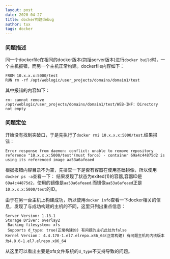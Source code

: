 ```yaml
---
layout: post
date: 2020-04-27
title: docker构建debug
author: tux
tags: docker
---
```


### 问题描述
同一个dockerfile在相同的docker版本(包括server版本)进行`docker build`时，一个主机报错，而另一个主机正常构建。dockerfile内容如下：
```
FROM 10.x.x.x:5000/test
RUN rm -rf /opt/weblogic/user_projects/domains/domain1/test
```
其中报错的内容如下：
```
rm: cannot remove /opt/weblogic/user_projects/domains/domain1/test/WEB-INF: Directory not empty
```

### 问题定位
开始没有找到突破口，于是先执行了`docker rmi 10.x.x.x:5000/test`.结果报错：
```
Error response from daemon: conflict: unable to remove repository reference "10.x.x.x:5000/test"(must force) - container 69a4c44875d2 is using its referenced image aa53a6afeaed
```

根据报错内容目录不为空，先排查一下是否有容器在使用基础镜像，所以使用`docker ps -a`查看一下：
结果发现了状态为exited(1)的容器,容器ID是`69a4c44875d2`，使用的镜像是`aa53a6afeaed`.而镜像`aa53a6afeaed`正是`10.x.x.x:5000/test`的ID。

由于在另一台主机上构建成功，所以使用`docker info`查看一下docker相关的信息，发现了与成功构建的主机的不同，这里只列出重点信息：
```
Server Version: 1.13.1
Storage Driver: overlay2
 Backing filesystem: xfs
 Supports d_type: true(正常构建的) 有问题的主机此处为false
Kernel Version： 4.4.178-1.el7.elrepo.x86_64(正常构建) 有问题主机的内核版本为4.8.6-1.el7.elrepo.x86_64
```
从这里可以看出主要是xfs文件系统的`d_type`不支持导致的问题。
